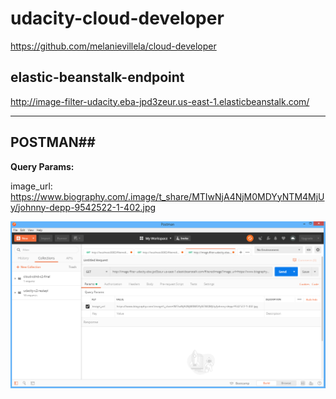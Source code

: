 # udacity-cloud-developer
https://github.com/melanievillela/cloud-developer

## elastic-beanstalk-endpoint
http://image-filter-udacity.eba-jpd3zeur.us-east-1.elasticbeanstalk.com/

---
## POSTMAN##

**Query Params:** 

image_url: https://www.biography.com/.image/t_share/MTIwNjA4NjM0MDYyNTM4MjUy/johnny-depp-9542522-1-402.jpg

![screenshot](https://raw.githubusercontent.com/melanievillela/cloud-developer/master/course-02/project/image-filter-starter-code/deployment_screenshots/postman.PNG)
